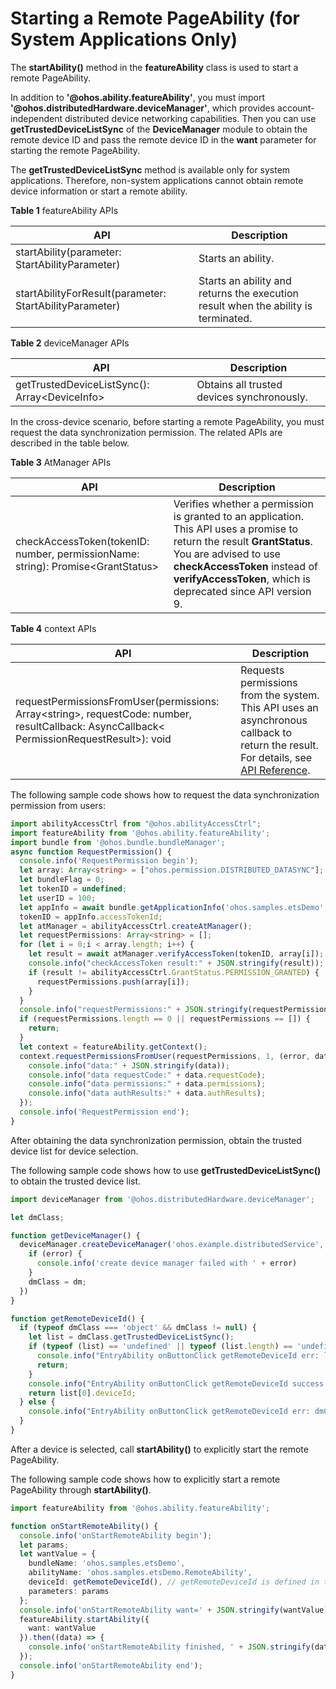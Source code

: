 # Starting a Remote PageAbility (for System Applications Only)


The **startAbility()** method in the **featureAbility** class is used to start a remote PageAbility.


In addition to **'\@ohos.ability.featureAbility'**, you must import **'\@ohos.distributedHardware.deviceManager'**, which provides account-independent distributed device networking capabilities. Then you can use **getTrustedDeviceListSync** of the **DeviceManager** module to obtain the remote device ID and pass the remote device ID in the **want** parameter for starting the remote PageAbility.


The **getTrustedDeviceListSync** method is available only for system applications. Therefore, non-system applications cannot obtain remote device information or start a remote ability.

**Table 1** featureAbility APIs

| API| Description|
| -------- | -------- |
| startAbility(parameter: StartAbilityParameter)| Starts an ability.|
| startAbilityForResult(parameter: StartAbilityParameter)| Starts an ability and returns the execution result when the ability is terminated.|

**Table 2** deviceManager APIs

| API| Description|
| -------- | -------- |
| getTrustedDeviceListSync(): Array&lt;DeviceInfo&gt; | Obtains all trusted devices synchronously.|


In the cross-device scenario, before starting a remote PageAbility, you must request the data synchronization permission. The related APIs are described in the table below.

**Table 3** AtManager APIs

| API| Description|
| -------- | -------- |
| checkAccessToken(tokenID: number, permissionName: string): Promise&lt;GrantStatus&gt; | Verifies whether a permission is granted to an application. This API uses a promise to return the result **GrantStatus**. You are advised to use **checkAccessToken** instead of **verifyAccessToken**, which is deprecated since API version 9.|

**Table 4** context APIs

| API| Description|
| -------- | -------- |
| requestPermissionsFromUser(permissions: Array&lt;string&gt;, requestCode: number, resultCallback: AsyncCallback&lt; PermissionRequestResult&gt;): void | Requests permissions from the system. This API uses an asynchronous callback to return the result. For details, see [API Reference](../reference/apis/js-apis-inner-app-context.md#contextrequestpermissionsfromuser7-1).|


The following sample code shows how to request the data synchronization permission from users:

```ts
import abilityAccessCtrl from "@ohos.abilityAccessCtrl";
import featureAbility from '@ohos.ability.featureAbility';
import bundle from '@ohos.bundle.bundleManager';
async function RequestPermission() {
  console.info('RequestPermission begin');
  let array: Array<string> = ["ohos.permission.DISTRIBUTED_DATASYNC"];
  let bundleFlag = 0;
  let tokenID = undefined;
  let userID = 100;
  let appInfo = await bundle.getApplicationInfo('ohos.samples.etsDemo', bundleFlag, userID);
  tokenID = appInfo.accessTokenId;
  let atManager = abilityAccessCtrl.createAtManager();
  let requestPermissions: Array<string> = [];
  for (let i = 0;i < array.length; i++) {
    let result = await atManager.verifyAccessToken(tokenID, array[i]);
    console.info("checkAccessToken result:" + JSON.stringify(result));
    if (result != abilityAccessCtrl.GrantStatus.PERMISSION_GRANTED) {
      requestPermissions.push(array[i]);
    }
  }
  console.info("requestPermissions:" + JSON.stringify(requestPermissions));
  if (requestPermissions.length == 0 || requestPermissions == []) {
    return;
  }
  let context = featureAbility.getContext();
  context.requestPermissionsFromUser(requestPermissions, 1, (error, data)=>{
    console.info("data:" + JSON.stringify(data));
    console.info("data requestCode:" + data.requestCode);
    console.info("data permissions:" + data.permissions);
    console.info("data authResults:" + data.authResults);
  });
  console.info('RequestPermission end');
}
```


After obtaining the data synchronization permission, obtain the trusted device list for device selection.


The following sample code shows how to use **getTrustedDeviceListSync()** to obtain the trusted device list.

```ts
import deviceManager from '@ohos.distributedHardware.deviceManager';

let dmClass;

function getDeviceManager() {
  deviceManager.createDeviceManager('ohos.example.distributedService', (error, dm) => {
    if (error) {
      console.info('create device manager failed with ' + error)
    }
    dmClass = dm;
  })
}

function getRemoteDeviceId() {
  if (typeof dmClass === 'object' && dmClass != null) {
    let list = dmClass.getTrustedDeviceListSync();
    if (typeof (list) == 'undefined' || typeof (list.length) == 'undefined') {
      console.info("EntryAbility onButtonClick getRemoteDeviceId err: list is null");
      return;
    }
    console.info("EntryAbility onButtonClick getRemoteDeviceId success:" + list[0].deviceId);
    return list[0].deviceId;
  } else {
    console.info("EntryAbility onButtonClick getRemoteDeviceId err: dmClass is null");
  }
}
```


After a device is selected, call **startAbility()** to explicitly start the remote PageAbility.


The following sample code shows how to explicitly start a remote PageAbility through **startAbility()**.

```ts
import featureAbility from '@ohos.ability.featureAbility';

function onStartRemoteAbility() {
  console.info('onStartRemoteAbility begin');
  let params;
  let wantValue = {
    bundleName: 'ohos.samples.etsDemo',
    abilityName: 'ohos.samples.etsDemo.RemoteAbility',
    deviceId: getRemoteDeviceId(), // getRemoteDeviceId is defined in the preceding sample code.
    parameters: params
  };
  console.info('onStartRemoteAbility want=' + JSON.stringify(wantValue));
  featureAbility.startAbility({
    want: wantValue
  }).then((data) => {
    console.info('onStartRemoteAbility finished, ' + JSON.stringify(data));
  });
  console.info('onStartRemoteAbility end');
}
```
